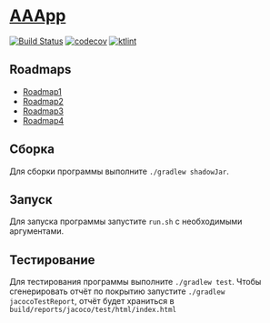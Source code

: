 # [AAApp](https://xwillq.github.io/AAApp/)

[![Build Status](https://travis-ci.com/xWillQ/AAApp.svg?branch=master)](https://travis-ci.com/xWillQ/AAApp)
[![codecov](https://codecov.io/gh/xWillQ/AAApp/branch/master/graph/badge.svg)](https://codecov.io/gh/xWillQ/AAApp)
[![ktlint](https://img.shields.io/badge/code%20style-%E2%9D%A4-FF4081.svg)](https://ktlint.github.io/)

## Roadmaps
- [Roadmap1](doc/ROADMAP1.md)
- [Roadmap2](doc/ROADMAP2.md)
- [Roadmap3](doc/ROADMAP3.md)
- [Roadmap4](doc/ROADMAP4.md)

## Сборка
Для сборки программы выполните `./gradlew shadowJar`.

## Запуск
Для запуска программы запустите `run.sh` с необходимыми аргументами.

## Тестирование
Для тестирования программы выполните `./gradlew test`. Чтобы сгенерировать отчёт по покрытию запустите `./gradlew jacocoTestReport`, отчёт будет храниться в `build/reports/jacoco/test/html/index.html`
